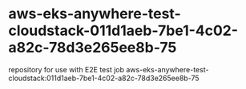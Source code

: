 # aws-eks-anywhere-test-cloudstack-011d1aeb-7be1-4c02-a82c-78d3e265ee8b-75
repository for use with E2E test job aws-eks-anywhere-test-cloudstack:011d1aeb-7be1-4c02-a82c-78d3e265ee8b-75
